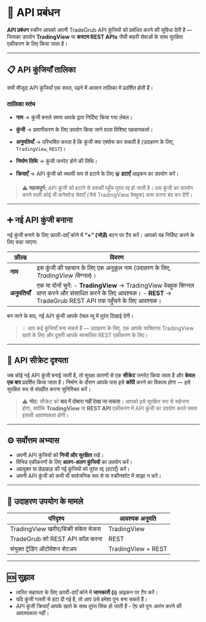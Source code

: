 # 🔑 API प्रबंधन

**API प्रबंधन** स्क्रीन आपको अपनी TradeGrub API कुंजियों को प्रबंधित करने की सुविधा देती है — जिसका उपयोग **TradingView** या **कस्टम REST APIs** जैसी बाहरी सेवाओं के साथ सुरक्षित एकीकरण के लिए किया जाता है।

---

## 📋 API कुंजियाँ तालिका

सभी मौजूदा API कुंजियाँ एक सरल, पढ़ने में आसान तालिका में प्रदर्शित होती हैं।

### तालिका स्तंभ
- **नाम** → कुंजी बनाते समय आपके द्वारा निर्दिष्ट किया गया लेबल।
- **कुंजी** → प्रमाणीकरण के लिए उपयोग किया जाने वाला विशिष्ट पहचानकर्ता।
- **अनुमतियाँ** → परिभाषित करता है कि कुंजी क्या एक्सेस कर सकती है (उदाहरण के लिए, `TradingView`, `REST`)।
- **निर्माण तिथि** → कुंजी जनरेट होने की तिथि।

- **क्रियाएँ** → API कुंजी को स्थायी रूप से हटाने के लिए 🗑️ **हटाएँ** आइकन का उपयोग करें।

> ⚠️ **महत्वपूर्ण:** API कुंजी को हटाने से उसकी पहुँच तुरंत रद्द हो जाती है।
> उस कुंजी का उपयोग करने वाली कोई भी कनेक्टेड सेवाएँ (जैसे TradingView वेबहुक) काम करना बंद कर देंगी।

---

## ➕ नई API कुंजी बनाना

नई कुंजी बनाने के लिए ऊपरी-दाएँ कोने में **“+” (जोड़ें)** बटन पर टैप करें।
आपको यह निर्दिष्ट करने के लिए कहा जाएगा:

| फ़ील्ड | विवरण |
|--------|--------------|
| **नाम** | इस कुंजी की पहचान के लिए एक अनुकूल नाम (उदाहरण के लिए, *TradingView सिग्नल*)। |
| **अनुमतियाँ** | एक या दोनों चुनें: - **TradingView** → TradingView वेबहुक सिग्नल प्राप्त करने और संसाधित करने के लिए आवश्यक। - **REST** → TradeGrub REST API तक पहुँचने के लिए आवश्यक। |

बन जाने के बाद, नई API कुंजी आपके टेबल व्यू में तुरंत दिखाई देगी।

> 💡 आप कई कुंजियाँ बना सकते हैं — उदाहरण के लिए, एक आपके व्यक्तिगत TradingView खाते के लिए और दूसरी आपके स्वचालित REST एकीकरण के लिए।

---

## 🔐 API सीक्रेट दृश्यता

जब कोई नई API कुंजी बनाई जाती है, तो सुरक्षा कारणों से एक **सीक्रेट** जनरेट किया जाता है और **केवल एक बार** प्रदर्शित किया जाता है।
निर्माण के दौरान आपके पास इसे **कॉपी** करने का विकल्प होगा — इसे सुरक्षित रूप से संग्रहीत करना सुनिश्चित करें।

> ⚠️ **नोट:**
> सीक्रेट को **बाद में दोबारा नहीं देखा जा सकता**।
> आपको इसे सुरक्षित रूप से सहेजना होगा, क्योंकि **TradingView** या **REST API** एकीकरण में API कुंजी का उपयोग करते समय इसकी आवश्यकता होगी।

---

## ⚙️ सर्वोत्तम अभ्यास

- अपनी API कुंजियों को **निजी और सुरक्षित** रखें।
- विभिन्न एकीकरणों के लिए **अलग-अलग कुंजियों** का उपयोग करें।
- अप्रयुक्त या छेड़छाड़ की गई कुंजियों को तुरंत रद्द (हटाएँ) करें।
- अपनी API कुंजी को कभी भी सार्वजनिक रूप से या स्क्रीनशॉट में साझा न करें।

---

## 🧩 उदाहरण उपयोग के मामले

| परिदृश्य | आवश्यक अनुमति |
|------|-------|
| TradingView खरीद/बिक्री संकेत भेजना | TradingView |
| TradeGrub को REST API कॉल करना | REST |
| संयुक्त ट्रेडिंग ऑटोमेशन सेटअप | TradingView + REST |

---

## 🆘 सुझाव
- त्वरित सहायता के लिए ऊपरी-दाएँ कोने में **जानकारी (ℹ️)** आइकन पर टैप करें।
- यदि कुंजी गलती से हटा दी गई है, तो आप उसे हमेशा पुनः बना सकते हैं।
- API कुंजी क्रियाएँ आपके खाते के साथ तुरंत सिंक हो जाती हैं - ऐप को पुनः आरंभ करने की आवश्यकता नहीं।
